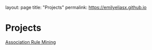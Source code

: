 layout: page
title: "Projects"
permalink: https://emilyeliasx.github.io 

# Projects

<a href = "monva-assoc-mining-python.html">Association Rule Mining</a>

